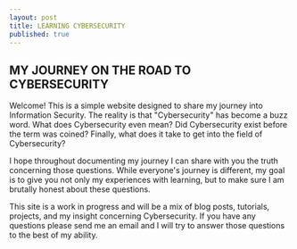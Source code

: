 ```yaml
---
layout: post
title: LEARNING CYBERSECURITY
published: true
---
```


## MY JOURNEY ON THE ROAD TO CYBERSECURITY

Welcome! This is a simple website designed to share my journey into Information Security. The reality is that "Cybersecurity" has become a buzz word. What does Cybersecurity even mean? Did Cybersecurity exist before the term was coined? Finally, what does it take to get into the field of Cybersecurity? 

I hope throughout documenting my journey I can share with you the truth concerning those questions. While everyone's journey is different, my goal is to give you not only my experiences with learning, but to make sure I am brutally honest about these questions. 

This site is a work in progress and will be a mix of blog posts, tutorials, projects, and my insight concerning Cybersecurity. If you have any questions please send me an email and I will try to answer those questions to the best of my ability.

